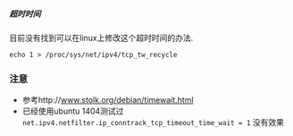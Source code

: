 ##### 超时时间
目前没有找到可以在linux上修改这个超时时间的办法.
```
echo 1 > /proc/sys/net/ipv4/tcp_tw_recycle
```

### 注意
* 参考http://www.stolk.org/debian/timewait.html
* 已经使用ubuntu 1404测试过 `net.ipv4.netfilter.ip_conntrack_tcp_timeout_time_wait = 1` 没有效果